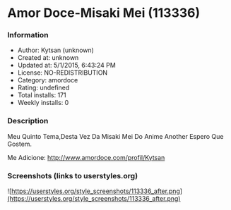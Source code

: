 # Amor Doce-Misaki Mei (113336)

### Information
- Author: Kytsan (unknown)
- Created at: unknown
- Updated at: 5/1/2015, 6:43:24 PM
- License: NO-REDISTRIBUTION
- Category: amordoce
- Rating: undefined
- Total installs: 171
- Weekly installs: 0


### Description
Meu Quinto Tema,Desta Vez Da Misaki Mei Do Anime Another Espero Que Gostem.

Me Adicione: http://www.amordoce.com/profil/Kytsan


### Screenshots (links to userstyles.org)
![https://userstyles.org/style_screenshots/113336_after.png](https://userstyles.org/style_screenshots/113336_after.png)


